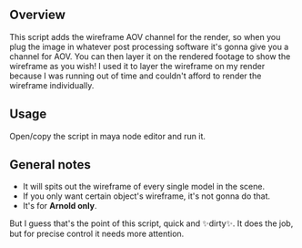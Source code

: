 ## Overview
This script adds the wireframe AOV channel for the render, so when you plug the image in whatever post processing software it's gonna give you a channel for AOV. You can then layer it on the rendered footage to show the wireframe as you wish! I used it to layer the wireframe on my render because I was running out of time and couldn't afford to render the wireframe individually.
## Usage
Open/copy the script in maya node editor and run it.
## General notes
- It will spits out the wireframe of every single model in the scene.
- If you only want certain object's wireframe, it's not gonna do that.
- It's for **Arnold only**.

But I guess that's the point of this script, quick and ✨dirty✨. It does the job, but for precise control it needs more attention.
